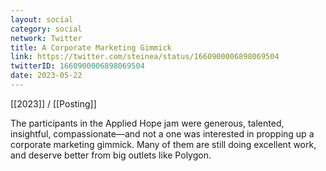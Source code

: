 ```yaml
---
layout: social
category: social
network: Twitter
title: A Corporate Marketing Gimmick
link: https://twitter.com/steinea/status/1660900006898069504
twitterID: 1660900006898069504
date: 2023-05-22
---
```


[[2023]] / [[Posting]]

The participants in the Applied Hope jam were generous, talented, insightful, compassionate—and not a one was interested in propping up a corporate marketing gimmick. Many of them are still doing excellent work, and deserve better from big outlets like Polygon.
